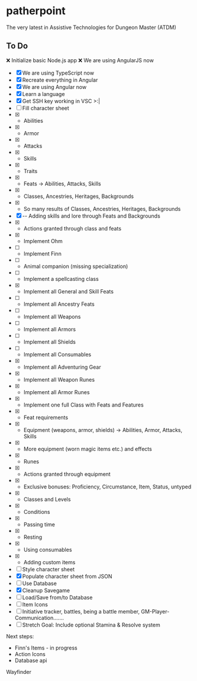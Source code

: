 # patherpoint
The very latest in Assistive Technologies for Dungeon Master (ATDM)

## To Do

:x: Initialize basic Node.js app
:x: We are using AngularJS now
- [x] We are using TypeScript now
- [x] Recreate everything in Angular
- [x] We are using Angular now
- [x] Learn a language
- [x] Get SSH key working in VSC >:|
- [ ] Fill character sheet
- [x] - Abilities
- [x] - Armor
- [x] - Attacks
- [x] - Skills
- [x] - Traits
- [x] - Feats -> Abilities, Attacks, Skills
- [x] - Classes, Ancestries, Heritages, Backgrounds
- [x] - So many results of Classes, Ancestries, Heritages, Backgrounds
- [x] -- Adding skills and lore through Feats and Backgrounds
- [x] - Actions granted through class and feats
- [x] - Implement Ohm
- [ ] - Implement Finn
- [ ] - Animal companion (missing specialization)
- [ ] - Implement a spellcasting class
- [x] - Implement all General and Skill Feats
- [ ] - Implement all Ancestry Feats
- [ ] - Implement all Weapons
- [ ] - Implement all Armors
- [ ] - Implement all Shields
- [ ] - Implement all Consumables
- [x] - Implement all Adventuring Gear
- [x] - Implement all Weapon Runes
- [x] - Implement all Armor Runes
- [x] - Implement one full Class with Feats and Features
- [x] - Feat requirements
- [x] - Equipment (weapons, armor, shields) -> Abilities, Armor, Attacks, Skills
- [x] - More equipment (worn magic items etc.) and effects
- [x] - Runes
- [x] - Actions granted through equipment
- [x] - Exclusive bonuses: Proficiency, Circumstance, Item, Status, untyped
- [x] - Classes and Levels
- [x] - Conditions
- [x] - Passing time
- [x] - Resting
- [x] - Using consumables
- [x] - Adding custom items
- [ ] Style character sheet
- [x] Populate character sheet from JSON
- [ ] Use Database
- [x] Cleanup Savegame
- [ ] Load/Save from/to Database
- [ ] Item Icons
- [ ] Initiative tracker, battles, being a battle member, GM-Player-Communication.......
- [ ] Stretch Goal: Include optional Stamina & Resolve system

Next steps:
- Finn's Items - in progress
- Action Icons
- Database api

Wayfinder